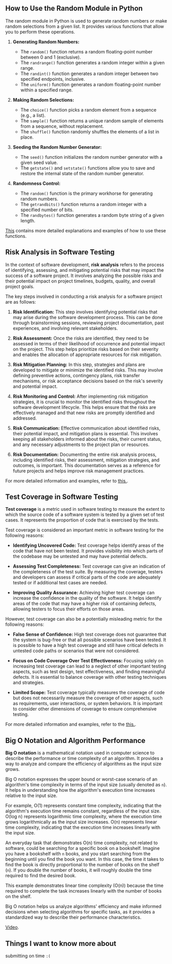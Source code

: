 ## How to Use the Random Module in Python

The random module in Python is used to generate random numbers or make random selections from a given list. It provides various functions that allow you to perform these operations. 

1. **Generating Random Numbers:**
   - The `random()` function returns a random floating-point number between 0 and 1 (exclusive).
   - The `randrange()` function generates a random integer within a given range.
   - The `randint()` function generates a random integer between two specified endpoints, inclusive.
   - The `uniform()` function generates a random floating-point number within a specified range.

2. **Making Random Selections:**
   - The `choice()` function picks a random element from a sequence (e.g., a list).
   - The `sample()` function returns a unique random sample of elements from a sequence, without replacement.
   - The `shuffle()` function randomly shuffles the elements of a list in place.

3. **Seeding the Random Number Generator:**
   - The `seed()` function initializes the random number generator with a given seed value.
   - The `getstate()` and `setstate()` functions allow you to save and restore the internal state of the random number generator.

4. **Randomness Control:**
   - The `random()` function is the primary workhorse for generating random numbers.
   - The `getrandbits()` function returns a random integer with a specified number of bits.
   - The `randbytes()` function generates a random byte string of a given length.

 
[This](https://www.pythonforbeginners.com/random/how-to-use-the-random-module-in-python) contains more detailed explanations and examples of how to use these functions.

## Risk Analysis in Software Testing

In the context of software development, **risk analysis** refers to the process of identifying, assessing, and mitigating potential risks that may impact the success of a software project. It involves analyzing the possible risks and their potential impact on project timelines, budgets, quality, and overall project goals.

The key steps involved in conducting a risk analysis for a software project are as follows:

1. **Risk Identification:** This step involves identifying potential risks that may arise during the software development process. This can be done through brainstorming sessions, reviewing project documentation, past experiences, and involving relevant stakeholders.

2. **Risk Assessment:** Once the risks are identified, they need to be assessed in terms of their likelihood of occurrence and potential impact on the project. This step helps prioritize risks based on their severity and enables the allocation of appropriate resources for risk mitigation.

3. **Risk Mitigation Planning:** In this step, strategies and plans are developed to mitigate or minimize the identified risks. This may involve defining preventive actions, contingency plans, risk transfer mechanisms, or risk acceptance decisions based on the risk's severity and potential impact.

4. **Risk Monitoring and Control:** After implementing risk mitigation strategies, it is crucial to monitor the identified risks throughout the software development lifecycle. This helps ensure that the risks are effectively managed and that new risks are promptly identified and addressed.

5. **Risk Communication:** Effective communication about identified risks, their potential impact, and mitigation plans is essential. This involves keeping all stakeholders informed about the risks, their current status, and any necessary adjustments to the project plan or resources.

6. **Risk Documentation:** Documenting the entire risk analysis process, including identified risks, their assessment, mitigation strategies, and outcomes, is important. This documentation serves as a reference for future projects and helps improve risk management practices.


For more detailed information and examples, refer to [this.](https://www.edureka.co/blog/risk-analysis-in-software-testing/).

## Test Coverage in Software Testing

**Test coverage** is a metric used in software testing to measure the extent to which the source code of a software system is tested by a given set of test cases. It represents the proportion of code that is exercised by the tests.

Test coverage is considered an important metric in software testing for the following reasons:

- **Identifying Uncovered Code:** Test coverage helps identify areas of the code that have not been tested. It provides visibility into which parts of the codebase may be untested and may have potential defects.

- **Assessing Test Completeness:** Test coverage can give an indication of the completeness of the test suite. By measuring the coverage, testers and developers can assess if critical parts of the code are adequately tested or if additional test cases are needed.

- **Improving Quality Assurance:** Achieving higher test coverage can increase the confidence in the quality of the software. It helps identify areas of the code that may have a higher risk of containing defects, allowing testers to focus their efforts on those areas.

However, test coverage can also be a potentially misleading metric for the following reasons:

- **False Sense of Confidence:** High test coverage does not guarantee that the system is bug-free or that all possible scenarios have been tested. It is possible to have a high test coverage and still have critical defects in untested code paths or scenarios that were not considered.

- **Focus on Code Coverage Over Test Effectiveness:** Focusing solely on increasing test coverage can lead to a neglect of other important testing aspects, such as test design, test effectiveness, and finding meaningful defects. It is essential to balance coverage with other testing techniques and strategies.

- **Limited Scope:** Test coverage typically measures the coverage of code but does not necessarily measure the coverage of other aspects, such as requirements, user interactions, or system behaviors. It is important to consider other dimensions of coverage to ensure comprehensive testing.


For more detailed information and examples, refer to the [this.](https://martinfowler.com/bliki/TestCoverage.html).

## Big O Notation and Algorithm Performance

**Big O notation** is a mathematical notation used in computer science to describe the performance or time complexity of an algorithm. It provides a way to analyze and compare the efficiency of algorithms as the input size grows.

Big O notation expresses the upper bound or worst-case scenario of an algorithm's time complexity in terms of the input size (usually denoted as `n`). It helps in understanding how the algorithm's execution time increases relative to the input size.

For example, O(1) represents constant time complexity, indicating that the algorithm's execution time remains constant, regardless of the input size. O(log n) represents logarithmic time complexity, where the execution time grows logarithmically as the input size increases. O(n) represents linear time complexity, indicating that the execution time increases linearly with the input size.

An everyday task that demonstrates O(n) time complexity, not related to software, could be searching for a specific book on a bookshelf. Imagine you have a bookshelf with `n` books, and you start searching from the beginning until you find the book you want. In this case, the time it takes to find the book is directly proportional to the number of books on the shelf (`n`). If you double the number of books, it will roughly double the time required to find the desired book.

This example demonstrates linear time complexity (O(n)) because the time required to complete the task increases linearly with the number of books on the shelf.

Big O notation helps us analyze algorithms' efficiency and make informed decisions when selecting algorithms for specific tasks, as it provides a standardized way to describe their performance characteristics.

[Video](https://www.youtube.com/watch?v=v4cd1O4zkGw).

## Things I want to know more about
submitting on time `:(`